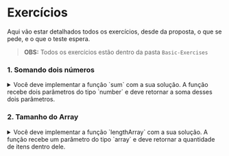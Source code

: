 # Exercícios

Aqui vão estar detalhados todos os exercícios, desde da proposta, o que se pede, e o que o teste espera.

> **OBS:** Todos os exercícios estão dentro da pasta `Basic-Exercises`

### 1. Somando dois números

<details>
  <summary>Você deve implementar a função `sum` com a sua solução. A função recebe dois parâmetros do tipo `number` e deve retornar a soma desses dois parâmetros.</summary>
  
  <br />
  
  O arquivo `sumNumbers.test.js` contém os testes para a função `sum` já implementados. Implemente a função no arquivo `Basic-Exercises/sumNumbers.js` para que ele passe em todos os testes.

**O que será testado:**

- Será validado se, ao receber algum valor float (quebrado) deve retornar a soma do inteiro mais próximo, por exemplo se receber `4.7` e `13` deve retornar `18`;
- Será validado se, ao receber algum valor negativo deve retornar a soma dos valores absolutos, por exemplo se receber `-13` e `-27` deve retornar `40`;

</details>

### 2. Tamanho do Array

<details>
  <summary>Você deve implementar a função `lengthArray` com a sua solução. A função recebe um parâmetro do tipo `array` e deve retornar a quantidade de itens dentro dele.</summary>
  
  <br />
  
  O arquivo `playgroundArray.test.js` contém os testes para a função `lengthArray` já implementados. Implemente a função no arquivo `Basic-Exercises/lengthArray.js` para que ele passe em todos os testes.

**O que será testado:**

- Será validado se, ao receber um array vazio deve retorna 0;
- Será validado se, ao receber um array com 4 itens deve retornar 4, por exemplo se receber `[1, 2, 4, 8]` deve retornar `4`;

</details>
